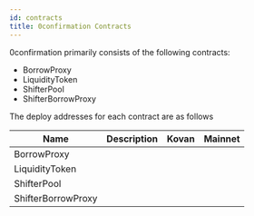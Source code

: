 ```yaml
---
id: contracts
title: 0confirmation Contracts
---
```


0confirmation primarily consists of the following contracts:

- BorrowProxy
- LiquidityToken
- ShifterPool
- ShifterBorrowProxy


The deploy addresses for each contract are as follows

| Name               | Description | Kovan | Mainnet |
| ------------------ | ----------- | ----- | ------- |
| BorrowProxy        |             |       |         |
| LiquidityToken     |             |       |         |
| ShifterPool        |             |       |         |
| ShifterBorrowProxy |             |       |         |